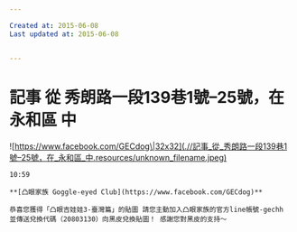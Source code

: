 ```yaml
---

Created at: 2015-06-08
Last updated at: 2015-06-08


---
```


# 記事 從 秀朗路一段139巷1號–25號，在 永和區 中


![https://www.facebook.com/GECdog\|32x32](.//記事_從_秀朗路一段139巷1號–25號，在_永和區_中.resources/unknown_filename.jpeg)
	
	10:59
	
	**[凸眼家族 Goggle-eyed Club](https://www.facebook.com/GECdog)**
	
	恭喜您獲得「凸眼吉娃娃3-臺灣篇」的貼圖 請您主動加入凸眼家族的官方line帳號-gechh 並傳送兌換代碼（20803130）向黑皮兌換貼圖！ 感謝您對黑皮的支持～

